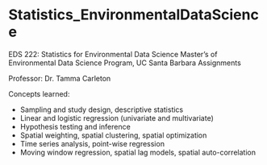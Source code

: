 # Statistics_EnvironmentalDataScience
EDS 222: Statistics for Environmental Data Science Master’s of Environmental Data Science Program, UC Santa Barbara Assignments

Professor: Dr. Tamma Carleton

Concepts learned:

- Sampling and study design, descriptive statistics
- Linear and logistic regression (univariate and multivariate)
- Hypothesis testing and inference
- Spatial weighting, spatial clustering, spatial optimization
- Time series analysis, point-wise regression
- Moving window regression, spatial lag models, spatial auto-correlation